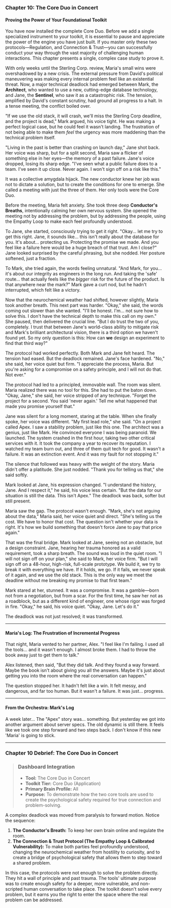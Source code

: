 ### **Chapter 10: The Core Duo in Concert**
#### Proving the Power of Your Foundational Toolkit

You have now installed the complete Core Duo. Before we add a single specialized instrument to your toolkit, it is essential to pause and appreciate the power of the engine you have just built. If you master only these two protocols—Regulation, and Connection & Trust—you can successfully conduct your way through the vast majority of challenging human interactions. This chapter presents a single, complex case study to prove it.

With only weeks until the Sterling Corp. review, Maria's small wins were overshadowed by a new crisis. The external pressure from David's political maneuvering was making every internal problem feel like an existential threat. Now, a major technical deadlock had emerged between Mark, the **Architect**, who wanted to use a new, cutting-edge database technology, and Jane, the **Sentinel**, who saw it as a catastrophic risk. The tension, amplified by David's constant scrutiny, had ground all progress to a halt. In a tense meeting, the conflict boiled over.

"If we use the old stack, it will crash, we'll miss the Sterling Corp deadline, and the project is dead," Mark argued, his voice tight. He was making a perfect logical case, but he could feel it wasn't landing. The frustration of not being able to make them *feel* the urgency was more maddening than the technical problem itself.

"Living in the past is better than crashing on launch day," Jane shot back. Her voice was sharp, but for a split second, Maria saw a flicker of something else in her eyes—the memory of a past failure. Jane's voice dropped, losing its sharp edge. "I've seen what a public failure does to a team. I've seen it up close. Never again. I won't sign off on a risk like this."

It was a collective amygdala hijack. The new conductor knew her job was not to dictate a solution, but to create the conditions for one to emerge. She called a meeting with just the three of them. Her only tools were the Core Duo.

Before the meeting, Maria felt anxiety. She took three deep **Conductor's Breaths**, intentionally calming her own nervous system. She opened the meeting not by addressing the problem, but by addressing the people, using the Empathy Loop to make each feel profoundly understood.

To Jane, she started, consciously trying to get it right. "Okay... let me try to get this right. Jane, it sounds like... this isn't really about the database for you. It's about... protecting us. Protecting the promise we made. And you feel like a failure here would be a huge breach of that trust. Am I close?" Jane looked surprised by the careful phrasing, but she nodded. Her posture softened, just a fraction.

To Mark, she tried again, the words feeling unnatural. "And Mark, for you... it's about our integrity as engineers in the long run. And taking the 'safe' route... that actually feels like the *bigger* risk for the future of the product. Is that anywhere near the mark?" Mark gave a curt nod, but he hadn't interrupted, which felt like a victory.

Now that the neurochemical weather had shifted, however slightly, Maria took another breath. This next part was harder. "Okay," she said, the words coming out slower than she wanted. "I'll be honest. I'm... not sure how to solve this. I don't have the technical depth to make this call on my own." She paused, then delivered the crucial line. "But I do trust the two of you, completely. I trust that between Jane's world-class ability to mitigate risk and Mark's brilliant architectural vision, there is a third option we haven't found yet. So my only question is this: How can **we** design an experiment to find that third way?"

The protocol had worked perfectly. Both Mark and Jane felt heard. The tension had eased. But the deadlock remained. Jane's face hardened. "No," she said, her voice quiet but firm. "I appreciate the process, Maria. But you're asking for a compromise on a safety principle, and I will not do that. Not ever."

The protocol had led to a principled, immovable wall. The room was silent. Maria realized there was no tool for this. She had to put the baton down. "Okay, Jane," she said, her voice stripped of any technique. "Forget the project for a second. You said 'never again.' Tell me what happened that made you promise yourself that."

Jane was silent for a long moment, staring at the table. When she finally spoke, her voice was different. "My first lead role," she said. "On a project called Apex. I saw a stability problem, just like this one. The architect was a genius, just like Mark. He convinced everyone I was being paranoid. We launched. The system crashed in the first hour, taking two other critical services with it. It took the company a year to recover its reputation. I watched my team burn out, and three of them quit tech for good. It wasn't a failure. It was an extinction event. And it was my fault for not stopping it."

The silence that followed was heavy with the weight of the story. Maria didn't offer a platitude. She just nodded. "Thank you for telling us that," she said softly.

Mark looked at Jane, his expression changed. "I understand the history, Jane. And I respect it," he said, his voice less certain. "But the data for our situation is still the data. This isn't Apex." The deadlock was back, softer but still present.

Maria saw the gap. The protocol wasn't enough. "Mark, she's not arguing about the data," Maria said, her voice quiet and direct. "She's telling us the cost. We have to honor that cost. The question isn't whether your data is right. It's how we build something that doesn't force Jane to pay that price again."

That was the final bridge. Mark looked at Jane, seeing not an obstacle, but a design constraint. Jane, hearing her trauma honored as a valid requirement, took a sharp breath. The sound was loud in the quiet room. "I will not sign off on your plan," she said to Mark, her voice firm. "But I will sign off on a 48-hour, high-risk, full-scale prototype. We build it, we try to break it with everything we have. If it holds, we go. If it fails, we never speak of it again, and we use the old stack. This is the only way we meet the deadline without me breaking my promise to that first team."

Mark stared at her, stunned. It was a compromise. It was a gamble—born not from a negotiation, but from a scar. For the first time, he saw her not as a roadblock, but as a different kind of engineer, one whose rigor was forged in fire. "Okay," he said, his voice quiet. "Okay, Jane. Let's do it."

The deadlock was not just resolved; it was transformed.

---
#### **Maria's Log: The Frustration of Incremental Progress**
That night, Maria vented to her partner, Alex. "I feel like I'm failing. I used all the tools... and it wasn't enough. I almost broke them. I had to throw the book away just to get them to talk."

Alex listened, then said, "But they did talk. And they found a way forward. Maybe the book isn't about giving you all the answers. Maybe it's just about getting you into the room where the real conversation can happen."

The question stopped her. It hadn't felt like a win. It felt messy, and dangerous, and far too human. But it wasn't a failure. It was just... progress.

---
#### **From the Orchestra: Mark's Log**
A week later...
The "Apex" story was… something. But yesterday we got into another argument about server specs. The old dynamic is still there. It feels like we took one step forward and two steps back. I don't know if this new 'Maria' is going to stick.

---
### **Chapter 10 Debrief: The Core Duo in Concert**

> ### **Dashboard Integration**
>
> *   **Tool:** The Core Duo in Concert
> *   **Toolkit Tier:** Core Duo (Application)
> *   **Primary Brain Profile:** All
> *   **Purpose:** To demonstrate how the two core tools are used to create the psychological safety required for true connection and problem-solving.

A complex deadlock was moved from paralysis to forward motion. Notice the sequence:
1.  **The Conductor's Breath:** To keep her own brain online and regulate the room.
2.  **The Connection & Trust Protocol (The Empathy Loop & Calibrated Vulnerability):** To make both parties feel profoundly understood, changing the neurochemical weather from hostility to curiosity, and to create a bridge of psychological safety that allows them to step toward a shared problem.

In this case, the protocols were not enough to solve the problem directly. They hit a wall of principle and past trauma. The tools' ultimate purpose was to create enough safety for a deeper, more vulnerable, and non-scripted human conversation to take place. The toolkit doesn't solve every problem, but it earns you the right to enter the space where the real problem can be addressed.
      